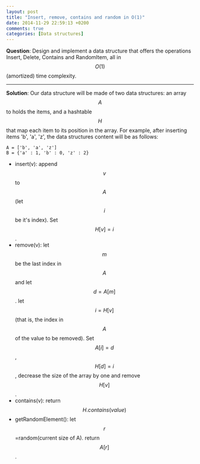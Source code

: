 ```yaml
---
layout: post
title: "Insert, remove, contains and random in O(1)"
date: 2014-11-29 22:59:13 +0200
comments: true
categories: [Data structures]
---
```


**Question**: Design and implement a data structure that offers the operations Insert, Delete, Contains and RandomItem, all in $$O(1)$$ (amortized) time complexity.
<!--more-->

---

**Solution**: Our data structure will be made of two data structures: an array $$A$$ to holds the items, and a hashtable $$H$$ that map each item to its position in the array.
For example, after inserting items 'b', 'a', 'z', the data structures content will be as follows:

    A = ['b', 'a', 'z']
    B = {'a' : 1, 'b' : 0, 'z' : 2}


  * insert(v): append $$v$$ to $$A$$ (let $$i$$ be it's index). Set $$H[v] = i$$.
  * remove(v): let $$m$$ be the last index in $$A$$ and let $$d=A[m]$$. let $$i= H[v]$$ (that is, the index in $$A$$ of the value to be removed). Set $$A[i]=d$$, $$H[d]=i$$, decrease the size of the array by one and remove $$H[v]$$.
  * contains(v): return $$H.contains(value)$$
  * getRandomElement(): let $$r$$=random(current size of A). return $$A[r]$$.

